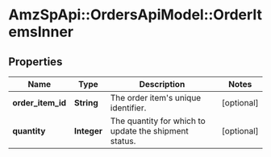 # AmzSpApi::OrdersApiModel::OrderItemsInner

## Properties
Name | Type | Description | Notes
------------ | ------------- | ------------- | -------------
**order_item_id** | **String** | The order item&#x27;s unique identifier. | [optional] 
**quantity** | **Integer** | The quantity for which to update the shipment status. | [optional] 

